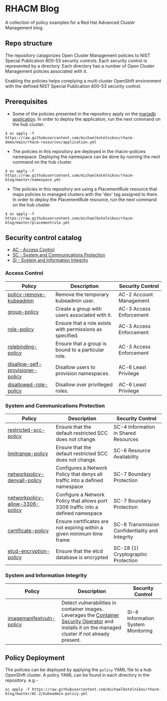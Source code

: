 # RHACM Blog
A collection of policy examples for a Red Hat Advanced Cluster Management blog.

## Repo structure
The repository catagorizes Open Cluster Management policies to NIST Special Publication 800-53 security controls. Each security control is represented by a directory. Each directory has a number of Open Cluster Management policies associated with it.

Enabling the policies helps complying a multi cluster OpenShift environment with the defined NIST Special Publication 800-53 security control.

## Prerequisites
- Some of the policies presented in the repository apply on the [mariadb application](https://gitlab.com/michael.kot/rhacm-demo). In order to deploy the application, run the next command on the hub cluster.
```
$ oc apply -f https://raw.githubusercontent.com/michaelkotelnikov/rhacm-demo/main/rhacm-resources/application.yml
```
- The policies in this repository are deployed in the rhacm-policies namespace. Deploying the namespace can be done by running the next command on the hub cluster.
```
$ oc apply -f https://raw.githubusercontent.com/michaelkotelnikov/rhacm-blog/master/namespace.yml
```
- The policies in this repository are using a PlacementRule resource that maps policies to managed clusters with the 'dev' tag assigned to them. In order to deploy the PlacementRule resource, run the next command on the hub cluster.
```
$ oc apply -f https://raw.githubusercontent.com/michaelkotelnikov/rhacm-blog/master/placementrule.yml
```

## Security control catalog
- [AC - Access Control](#access-control)
- [SC - System and Communications Protection](#system-and-communications-protection)
- [SI - System and Information Integrity](#system-and-information-integrity)

### Access Control
Policy  | Description | Security Control
------- | ----------- | -------------
[policy-remove-kubeadmin](./AC-2/kubeadmin-policy.yml) | Remove the temporary kubeadmin user. | AC-2 Account Management
[group-policy](./AC-3/group-policy.yml) | Create a group with users associated with it. | AC-3 Access Enforcement
[role-policy](./AC-3/role-policy.yml) | Ensure that a role exists with permissions as specified. | AC-3 Access Enforcement
[rolebinding-policy](./AC-3/role-binding-policy.yml) | Ensure that a group is bound to a particular role. | AC-3 Access Enforcement
[disallow-self-provisioner-policy](./AC-6/disallow-self-provisioner-policy.yml) | Disallow users to provision namespaces. | AC-6 Least Privilege
[disallowed-role-policy](./AC-6/disallowed-role-policy.yml) | Disallow over privilleged roles. | AC-6 Least Privilege

### System and Communications Protection
Policy  | Description | Security Control
------- | ----------- | -------------
[restricted-scc-policy](./SC-4/restricted-scc-policy.yml) | Ensure that the default restricted SCC does not change. | SC-4 Information in Shared Resources
[limitrange-policy](./SC-6/limitrange-policy.yml) | Ensure that the default restricted SCC does not change. | SC-6 Resource Availability
[networkpolicy-denyall-policy](./SC-7/networkpolicy-denyall-policy.yml) | Configures a Network Policy that denys all traffic into a defined namespace | SC-7 Boundary Protection
[networkpolicy-allow-3306-policy](./SC-7/networkpolicy-allow-3306-policy.yml) | Configure a Network Policy that allows port 3306 traffic into a defined namespace | SC-7 Boundary Protection
[certificate-policy](./SC-8/cert-policy.yml) | Ensure certificates are not expiring within a given minimum time frame | SC-8 Transmission Confidentiality and Integrity
[etcd-encryption-policy](./SC-28/etcd-policy.yml) | Ensure that the etcd database is encrypted | SC-28 (1) Cryptographic Protection

### System and Information Integrity
Policy  | Description | Security Control
------- | ----------- | -------------
[imagemanifestvuln-policy](./SI-4/image-policy.yml) | Detect vulnerabilities in container images. Leverages the [Container Security Operator](https://github.com/quay/container-security-operator) and installs it on the managed cluster if not already present. | SI-4 Information System Monitoring


## Policy Deployment
The policies can be deployed by applying the `policy` YAML file to a hub OpenShift cluster. A policy YAML can be found in each directory in the repository. e.g -
```
oc apply -f https://raw.githubusercontent.com/michaelkotelnikov/rhacm-blog/master/AC-2/kubeadmin-policy.yml
```
